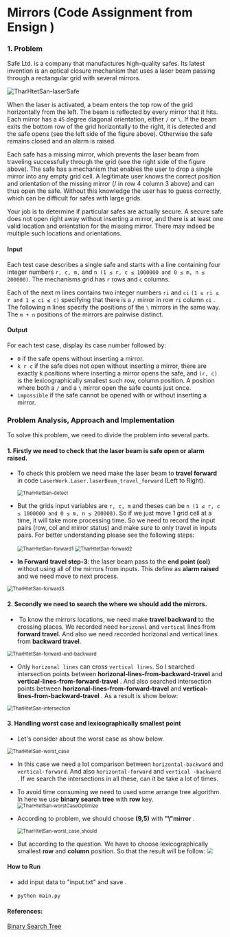 # Mirrors (Code Assignment from Ensign )

### 1. Problem

Safe Ltd. is a company that manufactures high-quality safes. Its latest invention is an optical closure  mechanism that uses a laser beam passing through a rectangular grid with several mirrors.

![TharHtetSan-laserSafe](imgs/problem.png)

When the laser is activated, a beam enters the top row of the grid horizontally from the left. The beam  is reflected by every mirror that it hits. Each mirror has a `45` degree diagonal orientation, either `/` or `\`. If  the beam exits the bottom row of the grid horizontally to the right, it is detected and the safe opens (see  the left side of the figure above). Otherwise the safe remains closed and an alarm is raised. 

Each safe has a missing mirror, which prevents the laser beam from traveling successfully through the  grid (see the right side of the figure above). The safe has a mechanism that enables the user to drop a  single mirror into any empty grid cell. A legitimate user knows the correct position and orientation of  the missing mirror (/ in row 4 column 3 above) and can thus open the safe. Without this knowledge the  user has to guess correctly, which can be difficult for safes with large grids. 

Your job is to determine if particular safes are actually secure. A secure safe does not open right away  without inserting a mirror, and there is at least one valid location and orientation for the missing mirror.  There may indeed be multiple such locations and orientations.

#### Input 

Each test case describes a single safe and starts with a line containing four integer numbers `r, c, m,` and  `n (1 ≤ r, c ≤ 1000000 and 0 ≤ m, n ≤ 200000)`. The mechanisms grid has `r` rows and `c` columns.

Each of the next m lines contains two integer numbers `ri` and `ci` `(1 ≤ ri ≤ r and 1 ≤ ci ≤ c)` specifying that  there is a `/` mirror in row `ri` column `ci` . The following n lines specify the positions of the `\` mirrors in the  same way. The `m + n` positions of the mirrors are pairwise distinct.



#### Output

For each test case, display its case number followed by:

- `0` if the safe opens without inserting a mirror. 
- `k r c` if the safe does not open without inserting a mirror, there are exactly k positions where inserting  a mirror opens the safe, and `(r, c)` is the lexicographically smallest such row, column position. A position  where both a `/` and a `\` mirror open the safe counts just once. 
- `impossible` if the safe cannot be opened with or without inserting a mirror.



### Problem Analysis, Approach and Implementation

To solve this problem, we need to divide the problem into several parts.

#### 1. Firstly we need to check that the laser beam is **safe open** or **alarm raised**. 

- To check this problem we need make the laser beam to **travel forward** in code `LaserWork.Laser.laserBeam_travel_forward` (Left to Right). 

  <img src="imgs/forward_detect.PNG" alt="TharHtetSan-detect" style="zoom: 80%;" />

- But the grids input variables are `r, c, m` and theses can be `n (1 ≤ r, c ≤ 1000000 and 0 ≤ m, n ≤ 200000)`. So if we just move 1 grid cell at a time, it will take more processing time. So we need to record the input pairs (row, col and mirror status) and make sure to only travel in inputs pairs.  For better understanding please see the following steps:

  <img src="imgs/forward_1.PNG" alt="TharHtetSan-forward1" style="zoom:80%;" />

  <img src="imgs/forward_2.PNG" alt="TharHtetSan-forward2" style="zoom:80%;" />



- **In Forward travel step-3**: the laser beam pass to the **end point (col)** without using all of the mirrors from inputs. This define as **alarm raised** and we need move to next process.

<img src="imgs/forward_3.PNG" alt="TharHtetSan-forward3" style="zoom:80%;" />





#### 2. Secondly we need to search the where we should add the mirrors.

- ​	To know the mirrors locations, we need make **travel backward** to the crossing places. We recorded need `horizonal` and `vertical` lines from **forward travel**. And also we need recorded horizonal and vertical lines from **backward travel**.

<img src="imgs/forward_and_backward.PNG" alt="TharHtetSan-forward-and-backward" style="zoom:80%;" />

- Only `horizonal lines` can cross `vertical lines`. So I searched intersection points between **horizonal-lines-from-backward-travel** and **vertical-lines-from-forward-travel** . And also searched  intersection points between **horizonal-lines-from-forward-travel** and **vertical-lines-from-backward-travel** . As a result is show below:

<img src="imgs/intersection.PNG" alt="TharHtetSan-intersection" style="zoom:80%;" />

#### 3. Handling worst case and lexicographically smallest point

- Let's consider about the worst case as show below.

<img src="imgs/worst_case.PNG" alt="TharHtetSan-worst_case" style="zoom:80%;" />



- In this case we need a lot comparison between `horizontal-backward` and `vertical-forward`. And also `horizontal-forward` and `vertical -backward` . If we search the intersections in all these, can it be take a lot of times. 

- To avoid time consuming  we need to used some arrange tree algorithm. In here we use **binary search tree** with **row** key.<img src="imgs/worst_case_intersections.PNG" alt="TharHtetSan-worstCaseOptimize" style="zoom:80%;" />

- According to problem, we should choose **(9,5)** with **"\\"mirror** .

  <img src="imgs/worst_case_should.PNG" alt="TharHtetSan-worst_case_should" style="zoom:80%;" />

- But according to the question. We have to choose lexicographically smallest **row** and **column** position. So that the result will be follow:
  <img src="imgs/worst_case_happending.png" style="zoom:80%;" />



#### How to Run

- add input data to "input.txt" and save .

- `python main.py` 



#### References:

[Binary Search Tree](http://interactivepython.org/runestone/static/pythonds/Trees/SearchTreeImplementation.html.
) 